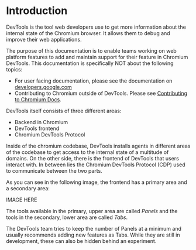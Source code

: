 # Introduction

DevTools is the tool web developers use to get more information about the internal state of the Chromium browser. It allows them to debug and improve their web applications.

The purpose of this documentation is to enable teams working on web platform features to add and maintain support for their feature in Chromium DevTools.
This documentation is specifically NOT about the following topics:
- For user facing documentation, please see the documentation on [developers.google.com](https://www.developers.google.com)
- Contributing to Chromium outside of DevTools. Please see [Contributing to Chromium Docs](https://chromium.googlesource.com/chromium/src/+/master/docs/contributing.md).

DevTools itself consists of three different areas:
- Backend in Chromium
- DevTools frontend
- Chromium DevTools Protocol

Inside of the chromium codebase, DevTools installs agents in different areas of the codebase to get access to the internal state of a multitude of domains. On the other side, there is the frontend of DevTools that users interact with. In between lies the Chromium DevTools Protocol (CDP) used to communicate between the two parts.

As you can see in the following image, the frontend has a primary area and a secondary area:

IMAGE HERE


The tools available in the primary, upper area are called *Panels* and the tools in the secondary, lower area are called *Tabs*.

The DevTools team tries to keep the number of Panels at a minimum and usually recommends adding new features as Tabs. While they are still in development, these can also be hidden behind an experiment.

